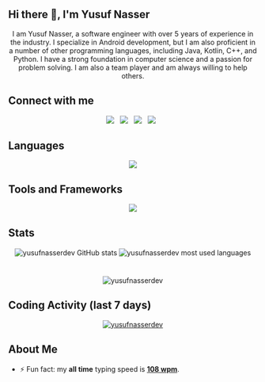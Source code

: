## Hi there 👋, I'm Yusuf Nasser

<div align="center">
I am Yusuf Nasser, a software engineer with over 5 years of experience in the industry. I specialize in Android development, but I am also proficient in a number of other programming languages, including Java, Kotlin, C++, and Python. I have a strong foundation in computer science and a passion for problem solving. I am also a team player and am always willing to help others.
</div>

## Connect with me
<div align="center">

[<img src="https://img.shields.io/badge/LinkedIn-0077B5?style=for-the-badge&logo=linkedin&logoColor=white"/>](https://www.linkedin.com/in/yusuf-nasser/)  &nbsp; 
  [<img src="https://img.shields.io/badge/Twitter-1DA1F2?style=for-the-badge&logo=twitter&logoColor=white"/>](https://twitter.com/yusufnasserdev)  &nbsp;
  [<img src="https://img.shields.io/badge/Facebook-1877F2?style=for-the-badge&logo=facebook&logoColor=white"/>](https://www.facebook.com/yosifenasser/)  &nbsp;
  [<img src="https://img.shields.io/badge/-LeetCode-FFA116?style=for-the-badge&logo=LeetCode&logoColor=black"/>](https://leetcode.com/yusufnasser/)  &nbsp;
</div>

<!--  [<img src="https://img.shields.io/badge/Gmail-D14836?style=for-the-badge&logo=gmail&logoColor=white"/>](mailto:yusufnassereng@gmail.com)  &nbsp;   -->

## Languages
&NewLine;

<div align="center">
    <img src="https://skillicons.dev/icons?i=cpp,c,java,kotlin,cs,js,html,css,py" />
</div>

## Tools and Frameworks
&NewLine;

<div align="center">
    <img src="https://skillicons.dev/icons?i=androidstudio,firebase,visualstudio,vscode,git,bash,regex,linux,nodejs,qt,sqlite,mysql,tensorflow,pytorch&perline=7" />
</div>

<!-- GitHub Stats -->

## Stats

<div align="center">
    <img align="center" src="https://github-readme-stats-git-masterrstaa-rickstaa.vercel.app/api?username=yusufnasserdev&show_icons=true&theme=github_dark&hide_border=true&line_height=27&card_width=390px&env=PAT_1" alt="yusufnasserdev GitHub stats" />
    <img align="center" src="https://github-readme-stats-git-masterrstaa-rickstaa.vercel.app/api/top-langs/?username=yusufnasserdev&langs_count=3&theme=github_dark&hide_border=true&env=PAT_1" alt="yusufnasserdev most used languages" />
</div>

<!-- Streak -->

#

<div align="center">
<img align="center" src="https://github-readme-streak-stats.herokuapp.com?user=yusufnasserdev&theme=github-dark-blue&hide_border=true" alt="yusufnasserdev" />
</div>

<!-- WakaTime Stats -->

## Coding Activity (last 7 days)

  
<div align="center">
<a href="https://wakatime.com/@yusufnasserdev" target="_blank">
<img align="center" src="https://github-readme-stats.vercel.app/api/wakatime?username=yusufnasserdev&&theme=github_dark&hide_border=true&hide=Other&v=2&langs_count=4&range=last_7_days" alt="yusufnasserdev"/>
</a>
</div>


## About Me
- ⚡ Fun fact: my **all time** typing speed is [**108 wpm**](https://www.keybr.com/profile/s5uvlsl).
